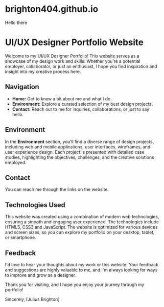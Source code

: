 # brighton404.github.io

Hello there

# UI/UX Designer Portfolio Website

Welcome to my UI/UX Designer Portfolio! This website serves as a showcase of my design work and skills. Whether you're a potential employer, collaborator, or just an enthusiast, I hope you find inspiration and insight into my creative process here. 

## Navigation

- **Home:** Get to know a bit about me and what I do.
- **Environment:** Explore a curated selection of my best design projects.
- **Contact:** Reach out to me for inquiries, collaborations, or just to say hello.

## Environment

In the **Environment** section, you'll find a diverse range of design projects, including web and mobile applications, user interfaces, wireframes, and user experience design. Each project is presented with detailed case studies, highlighting the objectives, challenges, and the creative solutions employed.


## Contact

You can reach me through the links on the website.

## Technologies Used

This website was created using a combination of modern web technologies, ensuring a smooth and engaging user experience. The technologies include HTML5, CSS3 and JavaScript. The website is optimized for various devices and screen sizes, so you can explore my portfolio on your desktop, tablet, or smartphone.

## Feedback

I'd love to hear your thoughts about my work or this website. Your feedback and suggestions are highly valuable to me, and I'm always looking for ways to improve and grow as a designer.

Thank you for visiting, and I hope you enjoy your journey through my portfolio!

Sincerely,
[Julius Brighton]
